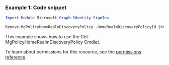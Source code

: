 ### Example 1: Code snippet

```powershellImport-Module Microsoft.Graph.Identity.SignIns

Remove-MgPolicyHomeRealmDiscoveryPolicy -HomeRealmDiscoveryPolicyId $homeRealmDiscoveryPolicyId
```
This example shows how to use the Get-MgPolicyHomeRealmDiscoveryPolicy Cmdlet.
To learn about permissions for this resource, see the [permissions reference](/graph/permissions-reference).

